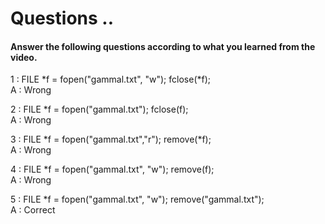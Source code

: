 # Questions ..

#### Answer the following questions according to what you learned from the video.

1 : FILE \*f = fopen("gammal.txt", "w"); fclose(\*f);  
A : Wrong

2 : FILE \*f = fopen("gammal.txt"); fclose(f);  
A : Wrong

3 : FILE \*f = fopen("gammal.txt","r"); remove(\*f);  
A : Wrong

4 : FILE \*f = fopen("gammal.txt", "w"); remove(f);  
A : Wrong

5 : FILE \*f = fopen("gammal.txt", "w"); remove("gammal.txt");  
A : Correct
